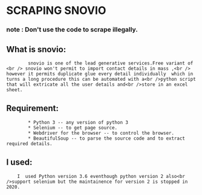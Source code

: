 # SCRAPING SNOVIO
### note : Don't use the code to scrape illegally.

## What is snovio:
            snovio is one of the lead generative services.Free variant of <br /> snovio won't permit to import contact details in mass ,<br /> however it permits duplicate glue every detail individually  which in turns a long procedure this can be automated with a<br />python script that will extricate all the user details and<br />store in an excel sheet.
## Requirement:
            * Python 3 -- any version of python 3
            * Selenium -- to get page source.
            * Webdriver for the browser -- to control the browser.
            * BeautifulSoup -- to parse the source code and to extract required details.
## I used:
        I  used Python version 3.6 eventhough python version 2 also<br />support selenium but the maintainence for version 2 is stopped in   2020.

